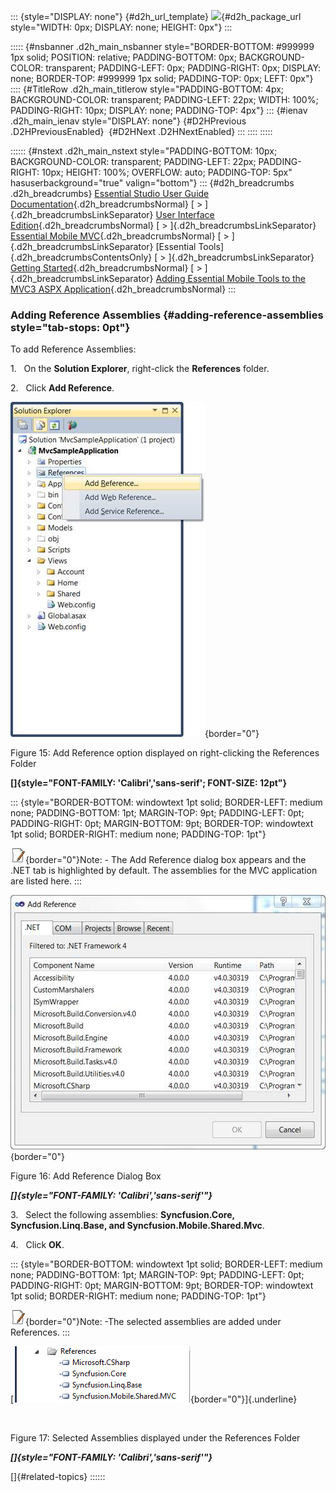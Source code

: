 ::: {style="DISPLAY: none"}
[](ms-xhelp:///?Id=d2h_url_template){#d2h_url_template} ![](!package_url!){#d2h_package_url style="WIDTH: 0px; DISPLAY: none; HEIGHT: 0px"}
:::

::::: {#nsbanner .d2h_main_nsbanner style="BORDER-BOTTOM: #999999 1px solid; POSITION: relative; PADDING-BOTTOM: 0px; BACKGROUND-COLOR: transparent; PADDING-LEFT: 0px; PADDING-RIGHT: 0px; DISPLAY: none; BORDER-TOP: #999999 1px solid; PADDING-TOP: 0px; LEFT: 0px"}
:::: {#TitleRow .d2h_main_titlerow style="PADDING-BOTTOM: 4px; BACKGROUND-COLOR: transparent; PADDING-LEFT: 22px; WIDTH: 100%; PADDING-RIGHT: 10px; DISPLAY: none; PADDING-TOP: 4px"}
::: {#ienav .d2h_main_ienav style="DISPLAY: none"}
[](ms-xhelp:///?Id=f561904f-bd17-40a3-a1b6-498ed5d46c43){#D2HPrevious .D2HPreviousEnabled}  [](ms-xhelp:///?Id=32c70650-6e70-43a0-ad46-919830679b64){#D2HNext .D2HNextEnabled}
:::
::::
:::::

:::::: {#nstext .d2h_main_nstext style="PADDING-BOTTOM: 10px; BACKGROUND-COLOR: transparent; PADDING-LEFT: 22px; PADDING-RIGHT: 10px; HEIGHT: 100%; OVERFLOW: auto; PADDING-TOP: 5px" hasuserbackground="true" valign="bottom"}
::: {#d2h_breadcrumbs .d2h_breadcrumbs}
[Essential Studio User Guide Documentation](ms-xhelp:///?Id=12457748-09e3-4d74-a240-8e049cedf030){.d2h_breadcrumbsNormal} [ \> ]{.d2h_breadcrumbsLinkSeparator} [User Interface Edition](ms-xhelp:///?Id=c29296b7-531c-413b-a0ec-488ca1f7f669){.d2h_breadcrumbsNormal} [ \> ]{.d2h_breadcrumbsLinkSeparator} [Essential Mobile MVC](ms-xhelp:///?Id=74df42e3-5434-4590-9be6-3ae2f911cbbc){.d2h_breadcrumbsNormal} [ \> ]{.d2h_breadcrumbsLinkSeparator} [Essential Tools]{.d2h_breadcrumbsContentsOnly} [ \> ]{.d2h_breadcrumbsLinkSeparator} [Getting Started](ms-xhelp:///?Id=07dff027-c96d-450f-9a9b-6037f838f4da){.d2h_breadcrumbsNormal} [ \> ]{.d2h_breadcrumbsLinkSeparator} [Adding Essential Mobile Tools to the MVC3 ASPX Application](ms-xhelp:///?Id=f561904f-bd17-40a3-a1b6-498ed5d46c43){.d2h_breadcrumbsNormal}
:::

### Adding Reference Assemblies {#adding-reference-assemblies style="tab-stops: 0pt"}

To add Reference Assemblies:

1.   On the **Solution Explorer**, right-click the **References** folder.

2.   Click **Add Reference**.

![](ImagesExt/image103_19.jpg){border="0"}

Figure 15: Add Reference option displayed on right-clicking the References Folder

**[]{style="FONT-FAMILY: 'Calibri','sans-serif'; FONT-SIZE: 12pt"}**  

::: {style="BORDER-BOTTOM: windowtext 1pt solid; BORDER-LEFT: medium none; PADDING-BOTTOM: 1pt; MARGIN-TOP: 9pt; PADDING-LEFT: 0pt; PADDING-RIGHT: 0pt; MARGIN-BOTTOM: 9pt; BORDER-TOP: windowtext 1pt solid; BORDER-RIGHT: medium none; PADDING-TOP: 1pt"}
 

![](ImagesExt/image103_4.jpg){border="0"}Note: - The Add Reference dialog box appears and the .NET tab is highlighted by default. The assemblies for the MVC application are listed here.
:::

![](ImagesExt/image103_20.jpg){border="0"}

Figure 16: Add Reference Dialog Box

***[]{style="FONT-FAMILY: 'Calibri','sans-serif'"}***  

3.   Select the following assemblies: **Syncfusion.Core, Syncfusion.Linq.Base, and Syncfusion.Mobile.Shared.Mvc**.

4.   Click **OK**.

::: {style="BORDER-BOTTOM: windowtext 1pt solid; BORDER-LEFT: medium none; PADDING-BOTTOM: 1pt; MARGIN-TOP: 9pt; PADDING-LEFT: 0pt; PADDING-RIGHT: 0pt; MARGIN-BOTTOM: 9pt; BORDER-TOP: windowtext 1pt solid; BORDER-RIGHT: medium none; PADDING-TOP: 1pt"}
 

![](ImagesExt/image103_4.jpg){border="0"}Note: -The selected assemblies are added under References.
:::

[![](ImagesExt/image103_21.png){border="0"}]{.underline}

 

Figure 17: Selected Assemblies displayed under the References Folder

***[]{style="FONT-FAMILY: 'Calibri','sans-serif'"}***  

[]{#related-topics}
::::::
